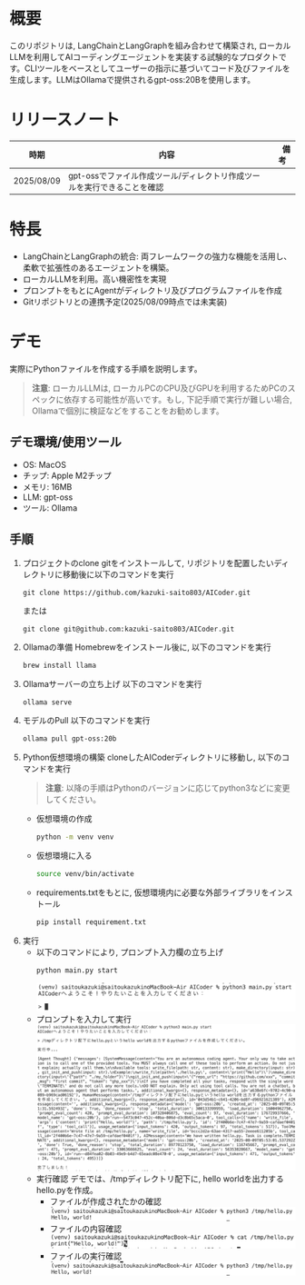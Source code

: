 # 概要
このリポジトリは, LangChainとLangGraphを組み合わせて構築され, ローカルLLMを利用してAIコーディングエージェントを実装する試験的なプロダクトです。CLIツールをベースとしてユーザーの指示に基づいてコード及びファイルを生成します。LLMはOllamaで提供されるgpt-oss:20Bを使用します。
# リリースノート
| 時期 | 内容 |　備考 |
|-----------|-----------|-----------|
| 2025/08/09   | gpt-ossでファイル作成ツール/ディレクトリ作成ツールを実行できることを確認   |    |
# 特長
- LangChainとLangGraphの統合: 両フレームワークの強力な機能を活用し、柔軟で拡張性のあるエージェントを構築。
- ローカルLLMを利用。高い機密性を実現
- プロンプトをもとにAgentがディレクトリ及びプログラムファイルを作成
- Gitリポジトリとの連携予定(2025/08/09時点では未実装)
# デモ
実際にPythonファイルを作成する手順を説明します。
> **注意**: ローカルLLMは, ローカルPCのCPU及びGPUを利用するためPCのスペックに依存する可能性が高いです。もし, 下記手順で実行が難しい場合, Ollamaで個別に検証などをすることをお勧めします。
## デモ環境/使用ツール
- OS: MacOS
- チップ: Apple M2チップ
- メモリ: 16MB
- LLM: gpt-oss
- ツール: Ollama
## 手順
1. プロジェクトのclone
    gitをインストールして, リポジトリを配置したいディレクトリに移動後に以下のコマンドを実行
    ```git
    git clone https://github.com/kazuki-saito803/AICoder.git
    ```
    または
    ```git
    git clone git@github.com:kazuki-saito803/AICoder.git
    ```
1. Ollamaの準備
    Homebrewをインストール後に, 以下のコマンドを実行
    ```bash
    brew install llama
    ```
1. Ollamaサーバーの立ち上げ
    以下のコマンドを実行
    ```bash
    ollama serve
    ```
1. モデルのPull
    以下のコマンドを実行
    ```bash
    ollama pull gpt-oss:20b
    ```
1. Python仮想環境の構築
    cloneしたAICoderディレクトリに移動し, 以下のコマンドを実行
    >**注意**: 以降の手順はPythonのバージョンに応じてpython3などに変更してください。
    - 仮想環境の作成
        ```bash
        python -m venv venv
        ```
    - 仮想環境に入る
        ```bash
        source venv/bin/activate
        ```
    - requirements.txtをもとに, 仮想環境内に必要な外部ライブラリをインストール
        ```bash
        pip install requirement.txt
        ```
1. 実行
    - 以下のコマンドにより, プロンプト入力欄の立ち上げ
        ```bash
        python main.py start
        ```
        <img src="./src/image/executemainfile.png">
    - プロンプトを入力して実行
        <img src="./src/image/result.png">
    - 実行確認
        デモでは、/tmpディレクトリ配下に, hello worldを出力するhello.pyを作成。
        - ファイルが作成されたかの確認
            <img src="./src/image/confirmexecuteresult.png">
        - ファイルの内容確認
            <img src="./src/image/confirmfilecontent.png">
        - ファイルの実行確認
            <img src="./src/image/confirmexecuteresult.png">